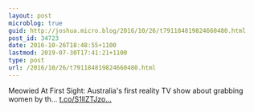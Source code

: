 ```yaml
---
layout: post
microblog: true
guid: http://joshua.micro.blog/2016/10/26/t791184819824660480.html
post_id: 34723
date: 2016-10-26T18:48:55+1100
lastmod: 2019-07-30T17:41:21+1100
type: post
url: /2016/10/26/t791184819824660480.html
---
```

Meowied At First Sight: Australia's first reality TV show about grabbing women by th... [t.co/S1llZTJzo...](https://t.co/S1llZTJzow)
